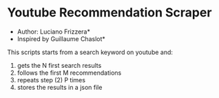 # Youtube Recommendation Scraper

- Author: Luciano Frizzera\*
- Inspired by Guillaume Chaslot\*

This scripts starts from a search keyword on youtube and:

1. gets the N first search results
2. follows the first M recommendations
3. repeats step (2) P times
4. stores the results in a json file
